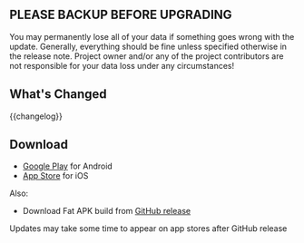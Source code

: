 ## **PLEASE BACKUP BEFORE UPGRADING**

You may permanently lose all of your data if something goes wrong with the update.
Generally, everything should be fine unless specified otherwise in the release note.
Project owner and/or any of the project contributors are not responsible for your
data loss under any circumstances!

## What's Changed

{{changelog}}

## Download

* [Google Play](https://play.google.com/store/apps/details?id=mn.flow.flow?utm_source=gh-release-{{version}}) for Android
* [App Store](https://apps.apple.com/mn/app/flow-expense-tracker/id6477741670?utm_source=gh-release-{{version}}) for iOS

Also:

* Download Fat APK build from [GitHub release](https://github.com/flow-mn/flow/releases/latest)

Updates may take some time to appear on app stores after GitHub release
